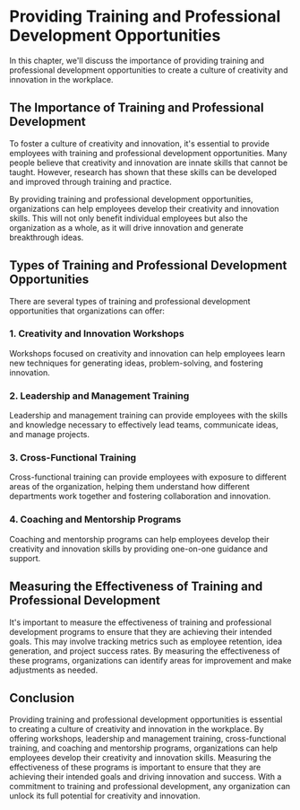 Providing Training and Professional Development Opportunities
=========================================================================================================================

In this chapter, we'll discuss the importance of providing training and professional development opportunities to create a culture of creativity and innovation in the workplace.

The Importance of Training and Professional Development
-------------------------------------------------------

To foster a culture of creativity and innovation, it's essential to provide employees with training and professional development opportunities. Many people believe that creativity and innovation are innate skills that cannot be taught. However, research has shown that these skills can be developed and improved through training and practice.

By providing training and professional development opportunities, organizations can help employees develop their creativity and innovation skills. This will not only benefit individual employees but also the organization as a whole, as it will drive innovation and generate breakthrough ideas.

Types of Training and Professional Development Opportunities
------------------------------------------------------------

There are several types of training and professional development opportunities that organizations can offer:

### 1. Creativity and Innovation Workshops

Workshops focused on creativity and innovation can help employees learn new techniques for generating ideas, problem-solving, and fostering innovation.

### 2. Leadership and Management Training

Leadership and management training can provide employees with the skills and knowledge necessary to effectively lead teams, communicate ideas, and manage projects.

### 3. Cross-Functional Training

Cross-functional training can provide employees with exposure to different areas of the organization, helping them understand how different departments work together and fostering collaboration and innovation.

### 4. Coaching and Mentorship Programs

Coaching and mentorship programs can help employees develop their creativity and innovation skills by providing one-on-one guidance and support.

Measuring the Effectiveness of Training and Professional Development
--------------------------------------------------------------------

It's important to measure the effectiveness of training and professional development programs to ensure that they are achieving their intended goals. This may involve tracking metrics such as employee retention, idea generation, and project success rates. By measuring the effectiveness of these programs, organizations can identify areas for improvement and make adjustments as needed.

Conclusion
----------

Providing training and professional development opportunities is essential to creating a culture of creativity and innovation in the workplace. By offering workshops, leadership and management training, cross-functional training, and coaching and mentorship programs, organizations can help employees develop their creativity and innovation skills. Measuring the effectiveness of these programs is important to ensure that they are achieving their intended goals and driving innovation and success. With a commitment to training and professional development, any organization can unlock its full potential for creativity and innovation.
